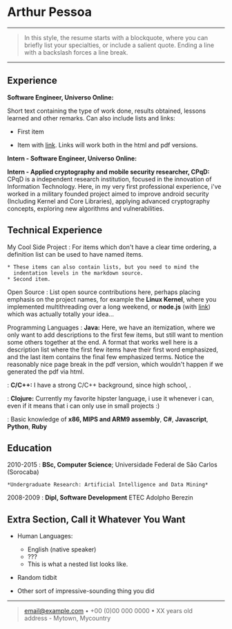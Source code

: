 Arthur Pessoa
============

----

>  In this style, the resume starts with a blockquote, where
>  you can briefly list your specialties, or include a salient
>  quote. Ending a line with a backslash forces a line break.

----

Experience
----------

**Software Engineer, Universo Online:**

Short text containing the type of work done, results obtained,
lessons learned and other remarks. Can also include lists and
links:

* First item

* Item with [link](http://www.example.com). Links will work both in
  the html and pdf versions.

**Intern - Software Engineer, Universo Online:**


**Intern - Applied cryptography and mobile security researcher, CPqD:**
CPqD is a independent research institution, focused in the innovation of Information Technology.
Here, in my very first professional experience, i've worked in a military founded project aimed to improve android security (Including Kernel and Core Libraries),
applying advanced cryptography concepts, exploring new algorithms and vulnerabilities.  

Technical Experience
--------------------

My Cool Side Project
:   For items which don't have a clear time ordering, a definition
    list can be used to have named items.

    * These items can also contain lists, but you need to mind the
      indentation levels in the markdown source.
    * Second item.

Open Source
:   List open source contributions here, perhaps placing emphasis on
    the project names, for example the **Linux Kernel**, where you
    implemented multithreading over a long weekend, or **node.js**
    (with [link](http://nodejs.org)) which was actually totally
    your idea...

Programming Languages
:   **Java:** Here, we have an itemization, where we only want
    to add descriptions to the first few items, but still want to
    mention some others together at the end. A format that works well
    here is a description list where the first few items have their
    first word emphasized, and the last item contains the final few
    emphasized terms. Notice the reasonably nice page break in the pdf
    version, which wouldn't happen if we generated the pdf via html.

:   **C/C++:** I have a strong C/C++ background, since high school, .

:   **Clojure:** Currently my favorite hipster language, i use it whenever i can, even if it means that i can only use in small projects :)

:   Basic knowledge of **x86, MIPS and ARM9 assembly**, **C#**, **Javascript**, **Python**, **Ruby**

[ref]: https://github.com/githubuser/superlongprojectname


Education
---------

2010-2015
:   **BSc, Computer Science**; Universidade Federal de São Carlos (Sorocaba)

    *Undergraduate Research: Artificial Intelligence and Data Mining*

2008-2009
:   **Dipl, Software Development** ETEC Adolpho Berezin



Extra Section, Call it Whatever You Want
----------------------------------------

* Human Languages:

     * English (native speaker)
     * ???
     * This is what a nested list looks like.

* Random tidbit

* Other sort of impressive-sounding thing you did

----

> <email@example.com> • +00 (0)00 000 0000 • XX years old\
> address - Mytown, Mycountry
